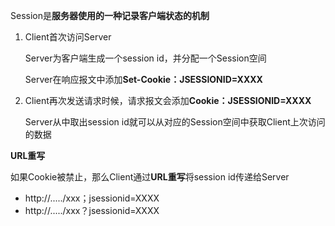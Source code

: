 Session是**服务器使用的一种记录客户端状态的机制**

1. Client首次访问Server
   
   Server为客户端生成一个session id，并分配一个Session空间
   
   Server在响应报文中添加**Set-Cookie：JSESSIONID=XXXX**

2. Client再次发送请求时候，请求报文会添加**Cookie：JSESSIONID=XXXX**
   
   Server从中取出session id就可以从对应的Session空间中获取Client上次访问的数据

**URL重写**

如果Cookie被禁止，那么Client通过**URL重写**将session id传递给Server

* http://...../xxx；jsessionid=XXXX
* http://...../xxx？jsessionid=XXXX
